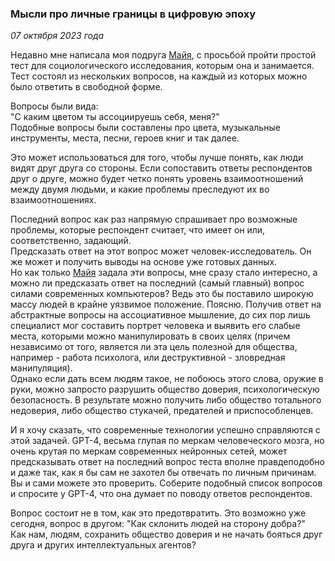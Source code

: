 ### Мысли про личные границы в цифровую эпоху
*07 октября 2023 года*

Недавно мне написала моя подруга [Майя](https://vk.com/id706305730), с просьбой пройти простой тест для социологического исследования, которым она и занимается. Тест состоял из нескольких вопросов, на каждый из которых можно было ответить в свободной форме.  
  
Вопросы были вида:  
"С каким цветом ты ассоциируешь себя, меня?"  
Подобные вопросы были составлены про цвета, музыкальные инструменты, места, песни, героев книг и так далее.  

Это может использоваться для того, чтобы лучше понять, как люди видят друг друга со стороны. Если сопоставить ответы респондентов друг о друге, можно будет четко понять уровень взаимоотношений между двумя людьми, и какие проблемы преследуют их во взаимоотношениях.  

Последний вопрос как раз напрямую спрашивает про возможные проблемы, которые респондент считает, что имеет он или, соответственно, задающий.  
Предсказать ответ на этот вопрос может человек-исследователь. Он же может и получить выводы на основе уже готовых данных.  
Но как только [Майя](https://vk.com/id706305730) задала эти вопросы, мне сразу стало интересно, а можно ли предсказать ответ на последний (самый главный) вопрос силами современных компьютеров?
Ведь это бы поставило широкую массу людей в крайне уязвимое положение. Поясню. Получив ответ на абстрактные вопросы на ассоциативное мышление, до сих пор лишь специалист мог составить портрет человека и выявить его слабые места, которыми можно манипулировать в своих целях (причем независимо от того, является ли эта цель полезной для общества, например - работа психолога, или деструктивной - зловредная манипуляция).  
Однако если дать всем людям такое, не побоюсь этого слова, оружие в руки, можно запросто разрушить общество доверия, психологическую безопасность. В результате можно получить либо общество тотального недоверия, либо общество стукачей, предателей и приспособленцев.  
  
И я хочу сказать, что современные технологии успешно справляются с этой задачей. GPT-4, весьма глупая по меркам человеческого мозга, но очень крутая по меркам современных нейронных сетей, может предсказывать ответ на последний вопрос теста вполне правдеподобно и даже так, как я бы сам не захотел бы отвечать по личным причинам.  
Вы и сами можете это проверить. Соберите подобный список вопросов и спросите у GPT-4, что она думает по поводу ответов респондентов.  
  
Вопрос состоит не в том, как это предотвратить. Это возможно уже сегодня, вопрос в другом: "Как склонить людей на сторону добра?"  
Как нам, людям, сохранить общество доверия и не начать бояться друг друга и других интеллектуальных агентов?
